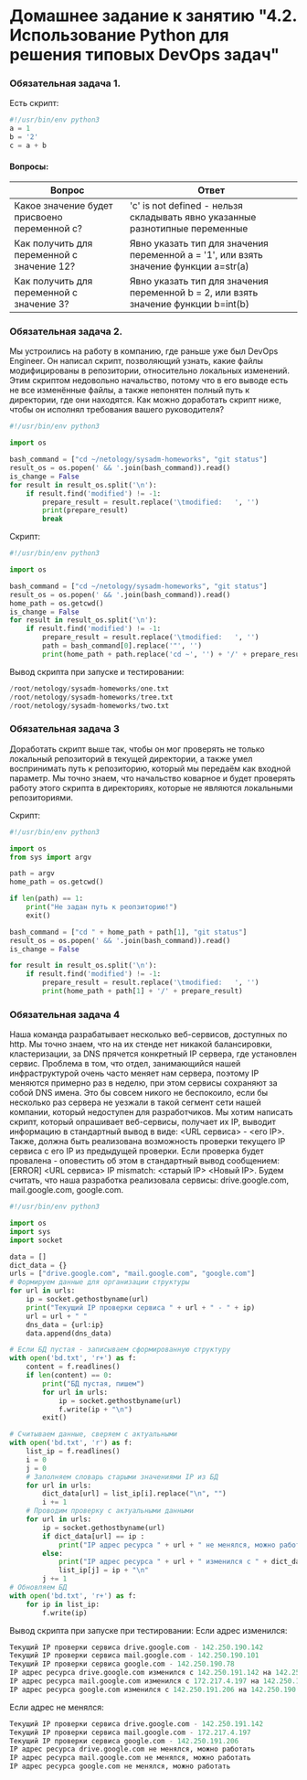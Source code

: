 # Домашнее задание к занятию "4.2. Использование Python для решения типовых DevOps задач"

### Обязательная задача 1.
Есть скрипт:
```python
#!/usr/bin/env python3
a = 1
b = '2'
c = a + b
```

#### Вопросы:
Вопрос | Ответ
--- |-------|
Какое значение будет присвоено переменной c? | 'c' is not defined - нельзя складывать явно указанные разнотипные переменные
Как получить для переменной c значение 12? | Явно указать тип для значения переменной a = '1', или взять значение функции a=str(a)
Как получить для переменной c значение 3? | Явно указать тип для значения переменной b = 2, или взять значение функции b=int(b)

### Обязательная задача 2.
Мы устроились на работу в компанию, где раньше уже был DevOps Engineer. Он написал скрипт, позволяющий узнать, какие файлы модифицированы в репозитории, относительно локальных изменений. Этим скриптом недовольно начальство, потому что в его выводе есть не все изменённые файлы, а также непонятен полный путь к директории, где они находятся. Как можно доработать скрипт ниже, чтобы он исполнял требования вашего руководителя?

```python
#!/usr/bin/env python3

import os

bash_command = ["cd ~/netology/sysadm-homeworks", "git status"]
result_os = os.popen(' && '.join(bash_command)).read()
is_change = False
for result in result_os.split('\n'):
    if result.find('modified') != -1:
        prepare_result = result.replace('\tmodified:   ', '')
        print(prepare_result)
        break
```

Скрипт:
```python
#!/usr/bin/env python3

import os

bash_command = ["cd ~/netology/sysadm-homeworks", "git status"]
result_os = os.popen(' && '.join(bash_command)).read()
home_path = os.getcwd()
is_change = False
for result in result_os.split('\n'):
    if result.find('modified') != -1:
        prepare_result = result.replace('\tmodified:   ', '')
        path = bash_command[0].replace('"', '')
        print(home_path + path.replace('cd ~', '') + '/' + prepare_result)
```

Вывод скрипта при запуске и тестировании:
```python
/root/netology/sysadm-homeworks/one.txt
/root/netology/sysadm-homeworks/tree.txt
/root/netology/sysadm-homeworks/two.txt
```

### Обязательная задача 3
Доработать скрипт выше так, чтобы он мог проверять не только локальный репозиторий в текущей директории, а также умел воспринимать путь к репозиторию, который мы передаём как входной параметр. Мы точно знаем, что начальство коварное и будет проверять работу этого скрипта в директориях, которые не являются локальными репозиториями.  

Скрипт:
```python
#!/usr/bin/env python3

import os
from sys import argv

path = argv
home_path = os.getcwd()

if len(path) == 1:
    print("Не задан путь к реопзиторию!")
    exit()

bash_command = ["cd " + home_path + path[1], "git status"]
result_os = os.popen(' && '.join(bash_command)).read()
is_change = False

for result in result_os.split('\n'):
    if result.find('modified') != -1:
        prepare_result = result.replace('\tmodified:   ', '')
        print(home_path + path[1] + '/' + prepare_result)
```

### Обязательная задача 4
Наша команда разрабатывает несколько веб-сервисов, доступных по http. Мы точно знаем, что на их стенде нет никакой балансировки, кластеризации, за DNS прячется конкретный IP сервера, где установлен сервис. Проблема в том, что отдел, занимающийся нашей инфраструктурой очень часто меняет нам сервера, поэтому IP меняются примерно раз в неделю, при этом сервисы сохраняют за собой DNS имена. Это бы совсем никого не беспокоило, если бы несколько раз сервера не уезжали в такой сегмент сети нашей компании, который недоступен для разработчиков. Мы хотим написать скрипт, который опрашивает веб-сервисы, получает их IP, выводит информацию в стандартный вывод в виде: <URL сервиса> - <его IP>. Также, должна быть реализована возможность проверки текущего IP сервиса c его IP из предыдущей проверки. Если проверка будет провалена - оповестить об этом в стандартный вывод сообщением: [ERROR] <URL сервиса> IP mismatch: <старый IP> <Новый IP>. Будем считать, что наша разработка реализовала сервисы: drive.google.com, mail.google.com, google.com.

```python
#!/usr/bin/env python3

import os
import sys
import socket

data = []
dict_data = {}
urls = ["drive.google.com", "mail.google.com", "google.com"]
# Формируем данные для организации структуры
for url in urls:
    ip = socket.gethostbyname(url)
    print("Текущий IP проверки сервиса " + url + " - " + ip)
    url = url + " "
    dns_data = {url:ip}
    data.append(dns_data)

# Если БД пустая - записываем сформированную структуру
with open('bd.txt', 'r+') as f:
    content = f.readlines()
    if len(content) == 0:
        print("БД пустая, пишем")
        for url in urls:
            ip = socket.gethostbyname(url)
            f.write(ip + "\n")
        exit()

# Считываем данные, сверяем с актуальными
with open('bd.txt', 'r') as f:
    list_ip = f.readlines()
    i = 0
    j = 0
    # Заполняем словарь старыми значениями IP из БД
    for url in urls:
        dict_data[url] = list_ip[i].replace("\n", "")
        i += 1
    # Проводим проверку с актуальными данными
    for url in urls:
        ip = socket.gethostbyname(url)
        if dict_data[url] == ip :
            print("IP адрес ресурса " + url + " не менялся, можно работать")
        else:
            print("IP адрес ресурса " + url + " изменился с " + dict_data[url] + " на " + ip + " записываем в БД")
            list_ip[j] = ip + "\n"
        j += 1
# Обновляем БД
with open('bd.txt', 'r+') as f:
    for ip in list_ip:
        f.write(ip)
```

Вывод скрипта при запуске при тестировании:
Если адрес изменился:
```python
Текущий IP проверки сервиса drive.google.com - 142.250.190.142
Текущий IP проверки сервиса mail.google.com - 142.250.190.101
Текущий IP проверки сервиса google.com - 142.250.190.78
IP адрес ресурса drive.google.com изменился с 142.250.191.142 на 142.250.190.142 записываем в БД
IP адрес ресурса mail.google.com изменился с 172.217.4.197 на 142.250.190.101 записываем в БД
IP адрес ресурса google.com изменился с 142.250.191.206 на 142.250.190.78 записываем в БД
```


Если адрес не менялся:
```python
Текущий IP проверки сервиса drive.google.com - 142.250.191.142
Текущий IP проверки сервиса mail.google.com - 172.217.4.197
Текущий IP проверки сервиса google.com - 142.250.191.206
IP адрес ресурса drive.google.com не менялся, можно работать
IP адрес ресурса mail.google.com не менялся, можно работать
IP адрес ресурса google.com не менялся, можно работать
```